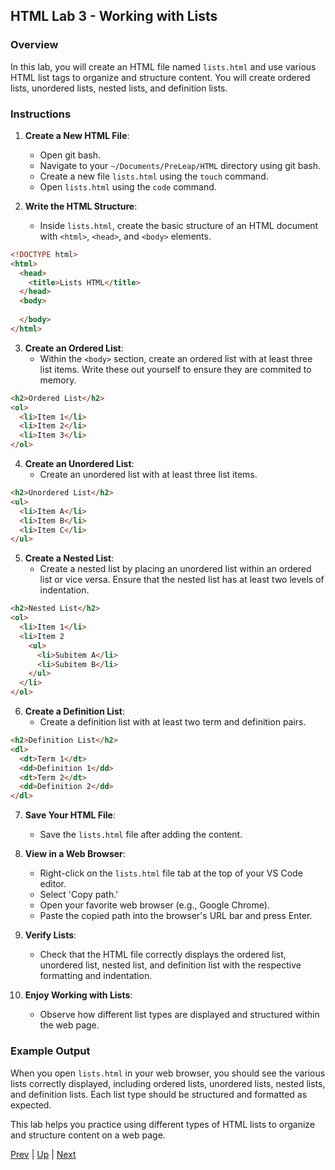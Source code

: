 ## HTML Lab 3 - Working with Lists

### Overview
In this lab, you will create an HTML file named `lists.html` and use various HTML list tags to organize and structure content. You will create ordered lists, unordered lists, nested lists, and definition lists.

### Instructions

1. **Create a New HTML File**:
   - Open git bash.
   - Navigate to your `~/Documents/PreLeap/HTML` directory using git bash.
   - Create a new file `lists.html` using the `touch` command.
   - Open `lists.html` using the `code` command.

2. **Write the HTML Structure**:
   - Inside `lists.html`, create the basic structure of an HTML document with `<html>`, `<head>`, and `<body>` elements.
   
```html
<!DOCTYPE html>
<html>
  <head>
    <title>Lists HTML</title>
  </head>
  <body>
    
  </body>
</html>
```

3. **Create an Ordered List**:
   - Within the `<body>` section, create an ordered list with at least three list items. Write these out yourself to ensure they are commited to memory.

```html
<h2>Ordered List</h2>
<ol>
  <li>Item 1</li>
  <li>Item 2</li>
  <li>Item 3</li>
</ol>
```

4. **Create an Unordered List**:
   - Create an unordered list with at least three list items.

```html
<h2>Unordered List</h2>
<ul>
  <li>Item A</li>
  <li>Item B</li>
  <li>Item C</li>
</ul>
```

5. **Create a Nested List**:
   - Create a nested list by placing an unordered list within an ordered list or vice versa. Ensure that the nested list has at least two levels of indentation.

```html
<h2>Nested List</h2>
<ol>
  <li>Item 1</li>
  <li>Item 2
    <ul>
      <li>Subitem A</li>
      <li>Subitem B</li>
    </ul>
  </li>
</ol>
```

6. **Create a Definition List**:
   - Create a definition list with at least two term and definition pairs.

```html
<h2>Definition List</h2>
<dl>
  <dt>Term 1</dt>
  <dd>Definition 1</dd>
  <dt>Term 2</dt>
  <dd>Definition 2</dd>
</dl>
```

7. **Save Your HTML File**:
   - Save the `lists.html` file after adding the content.

8. **View in a Web Browser**:
   - Right-click on the `lists.html` file tab at the top of your VS Code editor.
   - Select 'Copy path.'
   - Open your favorite web browser (e.g., Google Chrome).
   - Paste the copied path into the browser's URL bar and press Enter.

9. **Verify Lists**:
   - Check that the HTML file correctly displays the ordered list, unordered list, nested list, and definition list with the respective formatting and indentation.

10. **Enjoy Working with Lists**:
    - Observe how different list types are displayed and structured within the web page.

### Example Output

When you open `lists.html` in your web browser, you should see the various lists correctly displayed, including ordered lists, unordered lists, nested lists, and definition lists. Each list type should be structured and formatted as expected.

This lab helps you practice using different types of HTML lists to organize and structure content on a web page.

[Prev](listsHTML.md) | [Up](README.md) | [Next](linksHTML.md)
